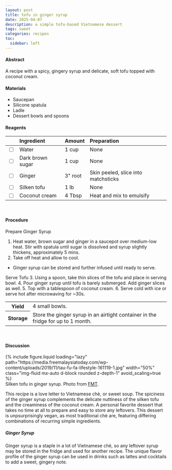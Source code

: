 ```yaml
---
layout: post
title: tofu in ginger syrup
date: 2025-04-07
description: a simple tofu-based Vietnamese dessert 
tags: sweet
categories: recipes
toc: 
  sidebar: left
---
```


#### Abstract

A recipe with a spicy, gingery syrup and delicate, soft tofu topped with coconut cream. 

#### Materials

- Saucepan
- Silicone spatula
- Ladle
- Dessert bowls and spoons

#### Reagents

||Ingredient|Amount|Preparation|
|:---|:---|:---|:---|
|<input type="checkbox">|Water|1 cup|None|
|<input type="checkbox">|Dark brown sugar|1 cup|None|
|<input type="checkbox">|Ginger|3" root|Skin peeled, slice into matchsticks|
|<input type="checkbox">|Silken tofu|1 lb|None|
|<input type="checkbox">|Coconut cream|4 Tbsp|Heat and mix to emulsify|

<br>

#### Procedure

Prepare Ginger Syrup
1. Heat water, brown sugar and ginger in a saucepot over medium-low heat. Stir with spatula until sugar is dissolved and syrup slightly thickens, approximately 5 mins.
2. Take off heat and allow to cool.
- Ginger syrup can be stored and further infused until ready to serve.

Serve Tofu
3. Using a spoon, take thin slices of the tofu and place in serving bowl.
4. Pour ginger syrup until tofu is barely submerged. Add ginger slices as well.
5. Top with a tablespoon of coconut cream.
6. Serve cold with ice or serve hot after microwaving for ~30s.
   
<table>
  <tr>
    <th>Yield</th>
    <td>4 small bowls.</td>
  </tr>
  <tr>
    <th>Storage</th>
    <td>Store the ginger syrup in an airtight container in the fridge for up to 1 month.</td>
  </tr>
</table><br>


#### Discussion

<div class="row mt-3">
    <div class="col-sm mt-3 mt-md-0">
        {% include figure.liquid 
        loading="lazy" 
        path="https://media.freemalaysiatoday.com/wp-content/uploads/2019/11/tau-fu-fa-lifestyle-161119-1.jpg" 
        width="50%" 
        class="img-fluid mx-auto d-block rounded z-depth-1" 
        avoid_scaling=true %}
    </div>
</div>
<div class="caption">
    Silken tofu in ginger syrup. Photo from <a href="https://www.freemalaysiatoday.com/category/leisure/2019/11/17/home-made-sweet-and-silky-taufu-fa/">FMT</a>.
</div>

This recipe is a love letter to Vietnamese chè, or sweet soup. The spiciness of the ginger syrup complements the delicate nuttiness of the silken tofu and the creaminess of the coconut cream. A personal favorite dessert that takes no time at all to prepare and easy to store any leftovers. This dessert is unpsurprisingly vegan, as most traditional chè are, featuring differing combinations of recurring simple ingredients.

##### Ginger Syrup

Ginger syrup is a staple in a lot of Vietnamese chè, so any leftover syrup may be stored in the fridge and used for another recipe. The unique flavor profile of the ginger syrup can be used in drinks such as lattes and cocktails to add a sweet, gingery note.